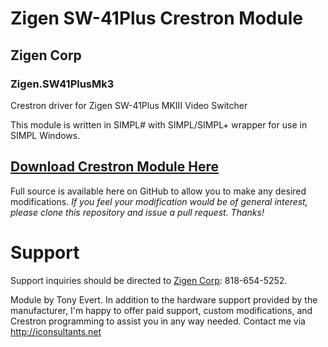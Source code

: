 # Zigen SW-41Plus Crestron Module
## Zigen Corp
### Zigen.SW41PlusMk3
Crestron driver for Zigen SW-41Plus MKIII Video Switcher

This module is written in SIMPL# with SIMPL/SIMPL+ wrapper for use in SIMPL Windows. 

## [Download Crestron Module Here](https://github.com/tony722/Zigen.SW41PlusMk3/raw/master/Releases/SW-41Plus%20MKIII%203.0.0.zip)

Full source is available here on GitHub to allow you to make any desired modifications. _If you feel your modification would be of general interest, please clone this repository and issue a pull request. Thanks!_


# Support
Support inquiries should be directed to [Zigen Corp](https://zingencorp.com): 818-654-5252. 

Module by Tony Evert. 
In addition to the hardware support provided by the manufacturer, I'm happy to offer paid support, custom modifications, and Crestron programming to assist you in any way needed. Contact me via http://iconsultants.net



